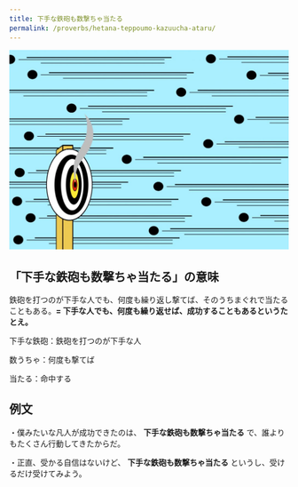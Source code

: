 ```yaml
---
title: 下手な鉄砲も数撃ちゃ当たる
permalink: /proverbs/hetana-teppoumo-kazuucha-ataru/
---
```


![](/assets/images/proverbs/hetanateppoumokazuuchaataru-1024x731.jpg)

## 「下手な鉄砲も数撃ちゃ当たる」の意味

鉄砲を打つのが下手な人でも、何度も繰り返し撃てば、そのうちまぐれで当たることもある。**= 下手な人でも、何度も繰り返せば、成功することもあるというたとえ。**  

下手な鉄砲：鉄砲を打つのが下手な人

数うちゃ：何度も撃てば

当たる：命中する

## 例文

・僕みたいな凡人が成功できたのは、 **下手な鉄砲も数撃ちゃ当たる** で、誰よりもたくさん行動してきたからだ。

・正直、受かる自信はないけど、 **下手な鉄砲も数撃ちゃ当たる** というし、受けるだけ受けてみよう。
